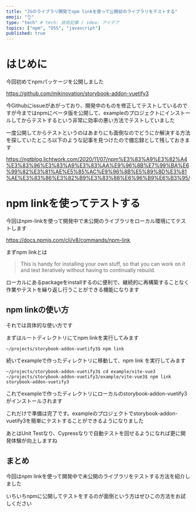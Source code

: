 ```yaml
---
title: "JSのライブラリ開発でnpm linkを使って公開前のライブラリをテストする"
emoji: "👌"
type: "tech" # tech: 技術記事 / idea: アイデア
topics: ["npm", "OSS", "javascript"]
published: true
---
```


# はじめに

今回初めてnpmパッケージを公開しました

https://github.com/mikinovation/storybook-addon-vuetify3

今Githubにissueがあがっており、開発中のものを修正してテストしているのですが今まではnpmにベータ版を公開して、exampleのプロジェクトにインストールしてからテストするという非常に効率の悪い方法でテストしていました

一度公開してからテストというのはあまりにも面倒なのでどうにか解決する方法を探していたところ以下のような記事を見つけたので備忘録として残しておきます

https://ngtblog.lichtwork.com/2020/11/07/npm%E3%83%A9%E3%82%A4%E3%83%96%E3%83%A9%E3%83%AA%E9%96%8B%E7%99%BA%E6%99%82%E3%81%AE%E5%85%AC%E9%96%8B%E5%89%8D%E3%81%AE%E3%83%86%E3%82%B9%E3%83%88%E6%96%B9%E6%B3%95/

# npm linkを使ってテストする

今回はnpm-linkを使って開発中で未公開のライブラリをローカル環境にてテストします

https://docs.npmjs.com/cli/v8/commands/npm-link

まずnpm linkとは

> This is handy for installing your own stuff, so that you can work on it and test iteratively without having to continually rebuild.

ローカルにあるpackageをinstallするのに便利で、継続的に再構築することなく作業やテストを繰り返し行うことができる機能になります

## npm linkの使い方

それでは具体的な使い方です

まずはルートディレクトリにてnpm linkを実行してみます

```shell
~/projects/storybook-addon-vuetify3$ npm link
```

続いてexampleで作ったディレクトリに移動して、npm link <package>を実行してみます

```shell
~/projects/storybook-addon-vuetify3$ cd example/vite-vue3
~/projects/storybook-addon-vuetify3/example/vite-vue3$ npm link storybook-addon-vuetify3
```

これでexampleで作ったディレクトリにローカルのstorybook-addon-vuetify3がインストールされます

これだけで準備は完了です。exampleのプロジェクトでstorybook-addon-vuetify3を簡単にテストすることができるようになりました

あとはUnit Testなり、Cypressなりで自動テストを回せるようになれば更に開発体験が向上しますね

## まとめ

今回はnpm linkを使って開発中で未公開のライブラリをテストする方法を紹介しました

いちいちnpmに公開してテストをするのが面倒という方はぜひこの方法をお試しください
